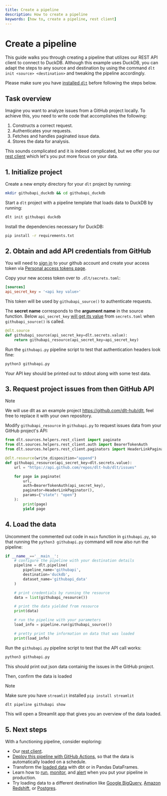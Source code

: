 ```yaml
---
title: Create a pipeline
description: How to create a pipeline
keywords: [how to, create a pipeline, rest client]
---
```


# Create a pipeline

This guide walks you through creating a pipeline that utilizes our REST API client to connect to DuckDB.
Although this example uses DuckDB, you can adapt the steps to any source and destination by
using the command `dlt init <source> <destination>` and tweaking the pipeline accordingly.

Please make sure you have [installed `dlt`](../reference/installation.md) before following the
steps below.

## Task overview

Imagine you want to analyze issues from a GitHub project locally.
To achieve this, you need to write code that accomplishes the following:

1. Constructs a correct request.
2. Authenticates your requests.
3. Fetches and handles paginated issue data.
4. Stores the data for analysis.

This sounds complicated and it is indeed complicated, but we offer you our [rest client](https://dlthub.com/devel/general-usage/http/rest-client) which let's you put more focus on your data.


## 1. Initialize project

Create a new empty directory for your `dlt` project by running:

```sh
mkdir githubapi_duckdb && cd githubapi_duckdb
```

Start a `dlt` project with a pipeline template that loads data to DuckDB by running:

```sh
dlt init githubapi duckdb
```

Install the dependencies necessary for DuckDB:

```sh
pip install -r requirements.txt
```

## 2. Obtain and add API credentials from GitHub

You will need to [sign in](https://github.com/login) to your github account and create your access token via [Personal access tokens page](https://github.com/settings/tokens).

Copy your new access token over to `.dlt/secrets.toml`:

```toml
[sources]
api_secret_key = '<api key value>'
```

This token will be used by `githubapi_source()` to authenticate requests.

The **secret name** corresponds to the **argument name** in the source function.
Below `api_secret_key` [will get its value](../general-usage/credentials/configuration.md#general-usage-and-an-example) from `secrets.toml` when `githubapi_source()` is called.

```py
@dlt.source
def githubapi_source(api_secret_key=dlt.secrets.value):
    return githubapi_resource(api_secret_key=api_secret_key)
```

Run the `githubapi.py` pipeline script to test that authentication headers look fine:

```sh
python3 githubapi.py
```

Your API key should be printed out to stdout along with some test data.

## 3. Request project issues from then GitHub API


>[!NOTE]
> We will use dlt as an example project https://github.com/dlt-hub/dlt, feel free to replace it with your own repository.

Modify `githubapi_resource` in `githubapi.py` to request issues data from your GitHub project's API:

```py
from dlt.sources.helpers.rest_client import paginate
from dlt.sources.helpers.rest_client.auth import BearerTokenAuth
from dlt.sources.helpers.rest_client.paginators import HeaderLinkPaginator

@dlt.resource(write_disposition="append")
def githubapi_resource(api_secret_key=dlt.secrets.value):
    url = "https://api.github.com/repos/dlt-hub/dlt/issues"

    for page in paginate(
        url,
        auth=BearerTokenAuth(api_secret_key),
        paginator=HeaderLinkPaginator(),
        params={"state": "open"}
    ):
        print(page)
        yield page
```

## 4. Load the data

Uncomment the commented out code in `main` function in `githubapi.py`, so that running the
`python3 githubapi.py` command will now also run the pipeline:

```py
if __name__=='__main__':
    # configure the pipeline with your destination details
    pipeline = dlt.pipeline(
        pipeline_name='githubapi',
        destination='duckdb',
        dataset_name='githubapi_data'
    )

    # print credentials by running the resource
    data = list(githubapi_resource())

    # print the data yielded from resource
    print(data)

    # run the pipeline with your parameters
    load_info = pipeline.run(githubapi_source())

    # pretty print the information on data that was loaded
    print(load_info)
```


Run the `githubapi.py` pipeline script to test that the API call works:

```sh
python3 githubapi.py
```

This should print out json data containig the issues in the GitHub project.

Then, confirm the data is loaded

>[!NOTE]
> Make sure you have `streamlit` installed `pip install streamlit`

```sh
dlt pipeline githubapi show
```

This will open a Streamlit app that gives you an overview of the data loaded.

## 5. Next steps

With a functioning pipeline, consider exploring:

- Our [rest client](https://dlthub.com/devel/general-usage/http/rest-client).
- [Deploy this pipeline with GitHub Actions](deploy-a-pipeline/deploy-with-github-actions), so that
  the data is automatically loaded on a schedule.
- Transform the [loaded data](../dlt-ecosystem/transformations) with dbt or in
  Pandas DataFrames.
- Learn how to [run](../running-in-production/running.md),
  [monitor](../running-in-production/monitoring.md), and
  [alert](../running-in-production/alerting.md) when you put your pipeline in production.
- Try loading data to a different destination like
  [Google BigQuery](../dlt-ecosystem/destinations/bigquery.md),
  [Amazon Redshift](../dlt-ecosystem/destinations/redshift.md), or
  [Postgres](../dlt-ecosystem/destinations/postgres.md).
